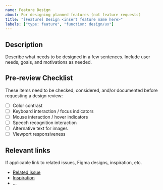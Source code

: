 ```yaml
---
name: Feature Design
about: For designing planned features (not feature requests)
title: "[Feature] Design <insert feature name here>"
labels: ["type: feature", "function: design/ux"]
---
```


## Description

Describe what needs to be designed in a few sentences. Include user needs, goals, and motivations as needed.

## Pre-review Checklist

These items need to be checked, considered, and/or documented before requesting a design review:

- [ ] Color contrast
- [ ] Keyboard interaction / focus indicators
- [ ] Mouse interaction / hover indicators
- [ ] Speech recognition interaction
- [ ] Alternative text for images
- [ ] Viewport responsiveness

## Relevant links

If applicable link to related issues, Figma designs, inspiration, etc.

- [Related issue](#)
- [Inspiration](#)
- ...
